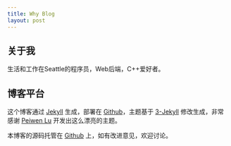 ```yaml
---
title: Why Blog
layout: post
---
```


## 关于我

生活和工作在Seattle的程序员，Web后端，C++爱好者。

## 博客平台

这个博客通过 [Jekyll](http://jekyllrb.com/) 生成，部署在 [Github](https://pages.github.com)，主题基于 [3-Jekyll](https://github.com/P233/3-Jekyll) 修改生成，非常感谢 [Peiwen Lu](https://github.com/P233) 开发出这么漂亮的主题。

本博客的源码托管在 [Github](https://github.com/yasaken/yasaken.github.io) 上，如有改进意见，欢迎讨论。
